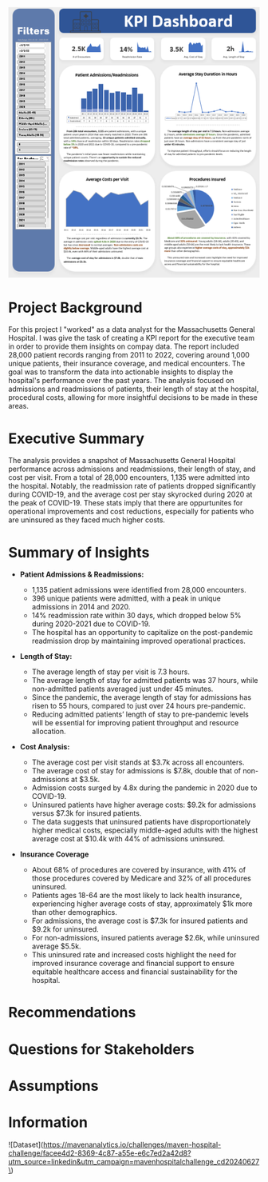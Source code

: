 ![Dashboard](images/KPI%20Dashboard.png)

# Project Background
For this project I "worked" as a data analyst for the Massachusetts General Hospital. I was give the task of creating a KPI report for the executive team in order to provide them insights on compay data. The report included 28,000 patient records ranging from 2011 to 2022, covering around 1,000 unique patients, their insurance coverage, and medical encounters. The goal was to transform the data into actionable insights to display the hospital's performance over the past years. The analysis focused on admissions and readmissions of patients, their length of stay at the hospital, procedural costs, allowing for more insightful decisions to be made in these areas.

# Executive Summary
The analysis provides a snapshot of Massachusetts General Hospital performance across admissions and readmissions, their length of stay, and cost per visit. From a total of 28,000 encounters, 1,135 were admitted into the hospital. Notably, the readmission rate of patients dropped significantly during COVID-19, and the average cost per stay skyrocked during 2020 at the peak of COVID-19. These stats imply that there are oppurtunites for operational improvements and cost reductions, especially for patients who are uninsured as they faced much higher costs. 

# Summary of Insights
- **Patient Admissions & Readmissions:**
  - 1,135 patient admissions were identified from 28,000 encounters.
  - 396 unique patients were admitted, with a peak in unique admissions in 2014 and 2020.
  - 14% readmission rate within 30 days, which dropped below 5% during 2020-2021 due to COVID-19.
  - The hospital has an opportunity to capitalize on the post-pandemic readmission drop by maintaining improved operational practices.
 
- **Length of Stay:**
  - The average length of stay per visit is 7.3 hours.
  - The average length of stay for admitted patients was 37 hours, while non-admitted patients averaged just under 45 minutes.
  - Since the pandemic, the average length of stay for admissions has risen to 55 hours, compared to just over 24 hours pre-pandemic.
  - Reducing admitted patients’ length of stay to pre-pandemic levels will be essential for improving patient throughput and resource allocation.
 
- **Cost Analysis:**
  - The average cost per visit stands at $3.7k across all encounters.
  - The average cost of stay for admissions is $7.8k, double that of non-admissions at $3.5k.
  - Admission costs surged by 4.8x during the pandemic in 2020 due to COVID-19.
  - Uninsured patients have higher average costs: $9.2k for admissions versus $7.3k for insured patients.
  - The data suggests that uninsured patients have disproportionately higher medical costs, especially middle-aged adults with the highest average cost at $10.4k with 44% of admissions uninsured.
 
- **Insurance Coverage**
  - About 68% of procedures are covered by insurance, with 41% of those procedures covered by Medicare and 32% of all procedures uninsured.
  - Patients ages 18-64 are the most likely to lack health insurance, experiencing higher average costs of stay, approximately $1k more than other demographics.
  - For admissions, the average cost is $7.3k for insured patients and $9.2k for uninsured.
  - For non-admissions, insured patients average $2.6k, while uninsured average $5.5k.
  - This uninsured rate and increased costs highlight the need for improved insurance coverage and financial support to ensure equitable healthcare access and financial sustainability for the hospital.

# Recommendations


# Questions for Stakeholders


# Assumptions


# Information
![Dataset](https://mavenanalytics.io/challenges/maven-hospital-challenge/facee4d2-8369-4c87-a55e-e6c7ed2a42d8?utm_source=linkedin&utm_campaign=mavenhospitalchallenge_cd20240627\)
